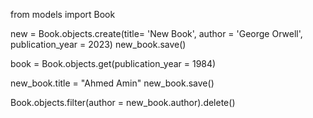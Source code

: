 from models import Book

new = Book.objects.create(title= 'New Book', author = 'George Orwell', publication_year = 2023)
new_book.save()

book = Book.objects.get(publication_year = 1984)

new_book.title = "Ahmed Amin"
new_book.save()

Book.objects.filter(author = new_book.author).delete()
